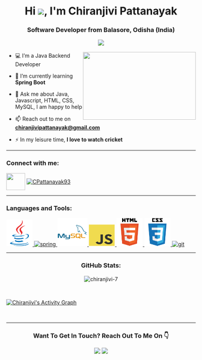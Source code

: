 <h1 align="center">Hi <img src="https://media.giphy.com/media/hvRJCLFzcasrR4ia7z/giphy.gif" width="28">, I'm Chiranjivi Pattanayak</h1>
<h3 align="center">Software Developer from Balasore, Odisha (India)</h3>

<p align="center">
<img src="https://readme-typing-svg.herokuapp.com?size=28&color=white&width=650&height=80&lines=Java+Backend+Developer+;Passionate+To+Develop+Scalable+Products+;Always+Learning+New+Things+;Quick+Learner;&center=true&width=640&height=45&vCenter=true&size=25" />
</p>

<!-- <p>
<img align="center" width="250px" height="190px" src="https://github.com/chiranjivi-7/chiranjivi-7/blob/main/codegif.gif?raw=true" alt="GIF" />
</p> -->


<img align='right' src="https://i.pinimg.com/originals/50/83/e0/5083e0a2a7dcaae07c142e8b87036a27.gif" width="300" height='180'>


- 💻 I’m a Java Backend Developer</hr>

- 🌱 I’m currently learning **Spring Boot**

- 💬 Ask me about Java, Javascript, HTML, CSS, MySQL, I am happy to help

- 📫 Reach out to me on **chiranjivipattanayak@gmail.com**

- ⚡ In my leisure time, **I love to watch cricket**

<hr />

<h3 align="left">Connect with me:</h3>
<p align="left">
<a href="https://linkedin.com/in/chiranjivi-pattanayak-b02784197" target="blank"><img align="center" src="https://raw.githubusercontent.com/rahuldkjain/github-profile-readme-generator/master/src/images/icons/Social/linked-in-alt.svg" alt="" height="45" width="50" /></a>
  <a href="https://twitter.com/CPattanayak93" target="blank"><img align="center" src="https://raw.githubusercontent.com/rahuldkjain/github-profile-readme-generator/master/src/images/icons/Social/twitter.svg" alt="CPattanayak93" height="50" width="70" /></a>
</p>

<hr />

<h3 align="left">Languages and Tools:</h3>
<p align="left"> <a href="https://www.java.com" target="_blank" rel="noreferrer"> <img src="https://raw.githubusercontent.com/devicons/devicon/master/icons/java/java-original.svg" alt="java" width="70" height="70"/> </a> <a href="https://spring.io/" target="_blank" rel="noreferrer"> <img src="https://www.vectorlogo.zone/logos/springio/springio-icon.svg" alt="spring" width="60" height="60"/> </a> <a href="https://www.mysql.com/" target="_blank" rel="noreferrer"> <img src="https://raw.githubusercontent.com/devicons/devicon/master/icons/mysql/mysql-original-wordmark.svg" alt="mysql" width="80" height="75"/> </a> <a href="https://developer.mozilla.org/en-US/docs/Web/JavaScript" target="_blank" rel="noreferrer"> <img src="https://raw.githubusercontent.com/devicons/devicon/master/icons/javascript/javascript-original.svg" alt="javascript" width="70" height="58"/> </a> <a href="https://www.w3.org/html/" target="_blank" rel="noreferrer"> <img src="https://raw.githubusercontent.com/devicons/devicon/master/icons/html5/html5-original-wordmark.svg" alt="html5" width="70" height="75"/> </a> <a href="https://www.w3schools.com/css/" target="_blank" rel="noreferrer"> <img src="https://raw.githubusercontent.com/devicons/devicon/master/icons/css3/css3-original-wordmark.svg" alt="css3" width="70" height="75"/> </a> <a href="https://git-scm.com/" target="_blank" rel="noreferrer"> <img src="https://www.vectorlogo.zone/logos/git-scm/git-scm-icon.svg" alt="git" width="70" height="60"/>  </a> </p>

<hr />
<h3 align="center">GitHub Stats:</h3>
<!-- <p><img align="left" src="https://github-readme-stats.vercel.app/api/top-langs?username=chiranjivi-7&show_icons=true&theme=radical&locale=en&layout=compact" alt="chiranjivi-7" /></p> -->

<!-- <p>&nbsp;<img align="center" src="https://github-readme-stats.vercel.app/api?username=chiranjivi-7&show_icons=true&theme=radical&locale=en" alt="chiranjivi-7" /></p> -->

<!--  <p align="center">
  <img align="center" height= "200px" width ="500px" src="https://github-readme-stats.vercel.app/api/top-langs?username=chiranjivi-7&show_icons=true&locale=en&layout=compact&theme=radical" />
</p> -->


<p align="center"><img align="center" src="https://github-readme-streak-stats.herokuapp.com/?user=chiranjivi-7&theme=radical" alt="chiranjivi-7" /></p>

<!-- <p align="center">
  <img  align="center"  height= "200px" width ="500px" src="https://github-readme-stats.vercel.app/api?username=chiranjivi-7&show_icons=true&locale=en&theme=radical" />
</p>  -->

<!-- <p><img align="left" src="https://github-readme-stats.vercel.app/api/top-langs?username=chiranjivi-7&show_icons=true&locale=en&layout=compact&theme=radical" alt="chiranjivi-7" /></p> -->

<!-- <p>&nbsp;<img align="center" src="https://github-readme-stats.vercel.app/api?username=chiranjivi-7&show_icons=true&locale=en&theme=radical" alt="chiranjivi-7" /></p> -->

<br/>

<a href="https://github.com/chiranjivi-7/github-readme-activity-graph"><img alt="Chiranjivi's Activity Graph" src="https://activity-graph.herokuapp.com/graph?username=chiranjivi-7&bg_color=0D1117&color=5BCDEC&line=5BCDEC&point=FFFFFF&hide_border=true" /></a>

<br/>


<hr />

<h3 align="center">Want To Get In Touch? Reach Out To Me On 👇</h3>
  
  <p align="center">
    <a href="mailto:chiranjivipattanayak@gmail.com"><img src="https://img.shields.io/badge/-GMAIL-D14836?style=for-the-badge&logo=gmail&logoColor=white"></a> 
    <a href="https://linkedin.com/in/chiranjivi-pattanayak-b02784197"><img src="https://img.shields.io/badge/-LINKEDIN-0077B5?style=for-the-badge&logo=linkedin&logoColor=white"></a>
  
<!--   <p align="center"> <img src="https://gpvc.arturio.dev/chiranjivi-7" alt="chiranjivi-7" /> </p> -->
  
</p>




